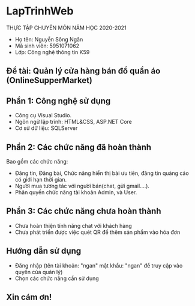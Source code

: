 # LapTrinhWeb
THỰC TẬP CHUYÊN MÔN NĂM HỌC 2020-2021
+ Họ tên: Nguyễn Sông Ngân
+ Mã sinh viên: 5951071062
+ Lớp: Công nghệ thông tin K59
## Đề tài: Quản lý cửa hàng bán đồ quần áo (OnlineSupperMarket)
## Phần 1: Công nghệ sử dụng
- Công cụ Visual Studio.
- Ngôn ngữ lập trình: HTML&CSS, ASP.NET Core
- Cơ sử dữ liệu: SQLServer 
## Phần 2: Các chức năng đã hoàn thành
 Bao gồm các chức năng:
- Đăng tin, Đăng bài, Chức năng hiển thị bài ưu tiên, đăng tin quảng cáo có giới hạn thời gian.
- Người mua tương tác với người bán(chat, gửi gmail….).
- Phân quyền chức năng tài khoản Admin, và User.
## Phần 3: Các chức năng chưa hoàn thành
- Chưa hoàn thiện tính năng chat với khách hàng
- Chưa phát triển được việc quét QR để thêm sản phẩm vào hóa đơn
## Hướng dẫn sử dụng
- Đăng nhập (tên tài khoản: "ngan" mật khẩu: "ngan" để truy cập vào quyền của quản lý)
- Chọn các chức năng cần sử dụng
## Xin cám ơn!

